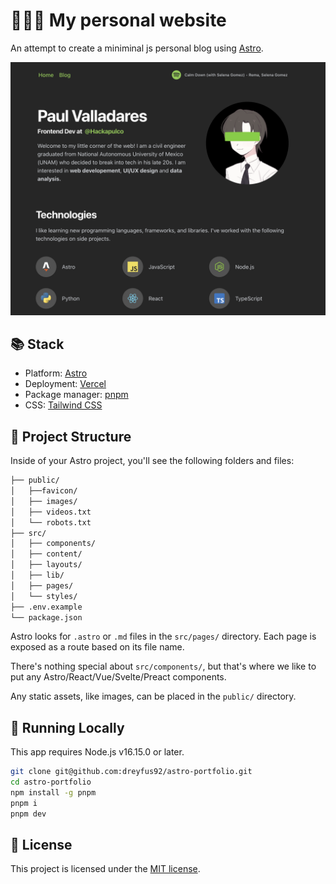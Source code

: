 # 🧑🏻‍💻 My personal website

An attempt to create a miniminal js personal blog using [Astro](https://astro.build/).

![screenshot](/public/images/sc1.png)

## 📚 Stack

- Platform: [Astro](https://astro.build/)
- Deployment: [Vercel](https://vercel.com/)
- Package manager: [pnpm](https://pnpm.io/)
- CSS: [Tailwind CSS](https://tailwindcss.com/)

## 🚀 Project Structure

Inside of your Astro project, you'll see the following folders and files:

```bash
├── public/
│   ├──favicon/
│   ├── images/
│   ├── videos.txt
│   └── robots.txt
├── src/
│   ├── components/
│   ├── content/
│   ├── layouts/
│   ├── lib/
│   ├── pages/
│   └── styles/
├── .env.example
└── package.json
```

Astro looks for `.astro` or `.md` files in the `src/pages/` directory. Each page is exposed as a route based on its file name.

There's nothing special about `src/components/`, but that's where we like to put any Astro/React/Vue/Svelte/Preact components.

Any static assets, like images, can be placed in the `public/` directory.

## 🧞 Running Locally

This app requires Node.js v16.15.0 or later.

```bash
git clone git@github.com:dreyfus92/astro-portfolio.git
cd astro-portfolio
npm install -g pnpm
pnpm i
pnpm dev
```

## 📝 License

This project is licensed under the [MIT license](/LICENSE).

